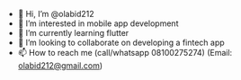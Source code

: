- 👋 Hi, I’m @olabid212
- 👀 I’m interested in mobile app development
- 🌱 I’m currently learning flutter
- 💞️ I’m looking to collaborate on developing a fintech app
- 📫 How to reach me (call/whatsapp 08100275274) (Email: olabid212@gmail.com)

<!---
olabid212/olabid212 is a ✨ special ✨ repository because its `README.md` (this file) appears on your GitHub profile.
You can click the Preview link to take a look at your changes.
--->

